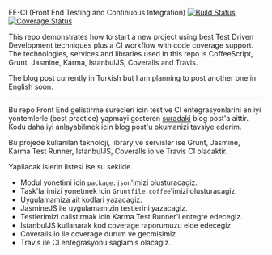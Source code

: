 FE-CI (Front End Testing and Continuous Integration) [![Build Status](https://travis-ci.org/fatihacet/FE-CI.svg?branch=master)](https://travis-ci.org/fatihacet/FE-CI) [![Coverage Status](https://img.shields.io/coveralls/fatihacet/FE-CI.svg)](https://coveralls.io/r/fatihacet/FE-CI?branch=master)

This repo demonstrates how to start a new project using best Test Driven Development techniques plus a CI workflow with code coverage support. The technologies, services and libraries used in this repo is CoffeeScript, Grunt, Jasmine, Karma, IstanbulJS, Coveralls and Travis.

The blog post currently in Turkish but I am planning to post another one in English soon.

----

Bu repo Front End gelistirme surecleri icin test ve CI entegrasyonlarini en iyi yontemlerle (best practice) yapmayi gosteren [suradaki](http://fatihacet.com/fe-ci) blog post'a aittir. Kodu daha iyi anlayabilmek icin blog post'u okumanizi tavsiye ederim.

Bu projede kullanilan teknoloji, library ve servisler ise Grunt, Jasmine, Karma Test Runner, IstanbulJS, Coveralls.io ve Travis CI olacaktir.

Yapilacak islerin listesi ise su sekilde.

* Modul yonetimi icin `package.json`'imizi olusturacagiz.
* Task'larimizi yonetmek icin `Gruntfile.coffee`'imizi olusturacagiz.
* Uygulamamiza ait kodlari yazacagiz.
* JasmineJS ile uygulamamizin testlerini yazacagiz.
* Testlerimizi calistirmak icin Karma Test Runner'i entegre edecegiz.
* IstanbulJS kullanarak kod coverage raporumuzu elde edecegiz.
* Coveralls.io ile coverage durum ve gecmisimiz
* Travis ile CI entegrasyonu saglamis olacagiz.
